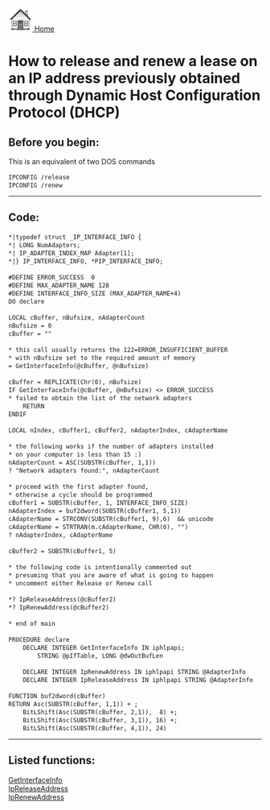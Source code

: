 [<img src="../images/home.png"> Home ](https://github.com/VFPX/Win32API)  

# How to release and renew a lease on an IP address previously obtained through Dynamic Host Configuration Protocol (DHCP)

## Before you begin:
This is an equivalent of two DOS commands  
```dos
IPCONFIG /release  
IPCONFIG /renew
```

***  


## Code:
```foxpro  
*|typedef struct _IP_INTERFACE_INFO {
*| LONG NumAdapters;
*| IP_ADAPTER_INDEX_MAP Adapter[1];
*|} IP_INTERFACE_INFO, *PIP_INTERFACE_INFO;

#DEFINE ERROR_SUCCESS  0
#DEFINE MAX_ADAPTER_NAME 128
#DEFINE INTERFACE_INFO_SIZE (MAX_ADAPTER_NAME+4)
DO declare

LOCAL cBuffer, nBufsize, nAdapterCount
nBufsize = 0
cBuffer = ""

* this call usually returns the 122=ERROR_INSUFFICIENT_BUFFER
* with nBufsize set to the required amount of memory
= GetInterfaceInfo(@cBuffer, @nBufsize)

cBuffer = REPLICATE(Chr(0), nBufsize)
IF GetInterfaceInfo(@cBuffer, @nBufsize) <> ERROR_SUCCESS
* failed to obtain the list of the network adapters
	RETURN
ENDIF

LOCAL nIndex, cBuffer1, cBuffer2, nAdapterIndex, cAdapterName

* the following works if the number of adapters installed
* on your computer is less than 15 :)
nAdapterCount = ASC(SUBSTR(cBuffer, 1,1))
? "Network adapters found:", nAdapterCount

* proceed with the first adapter found,
* otherwise a cycle should be programmed
cBuffer1 = SUBSTR(cBuffer, 1, INTERFACE_INFO_SIZE)
nAdapterIndex = buf2dword(SUBSTR(cBuffer1, 5,1))
cAdapterName = STRCONV(SUBSTR(cBuffer1, 9),6)  && unicode
cAdapterName = STRTRAN(m.cAdapterName, CHR(0), "")
? nAdapterIndex, cAdapterName

cBuffer2 = SUBSTR(cBuffer1, 5)

* the following code is intentionally commented out
* presuming that you are aware of what is going to happen
* uncomment either Release or Renew call

*? IpReleaseAddress(@cBuffer2)
*? IpRenewAddress(@cBuffer2)

* end of main

PROCEDURE declare
	DECLARE INTEGER GetInterfaceInfo IN iphlpapi;
		STRING @pIfTable, LONG @dwOutBufLen

	DECLARE INTEGER IpRenewAddress IN iphlpapi STRING @AdapterInfo
	DECLARE INTEGER IpReleaseAddress IN iphlpapi STRING @AdapterInfo

FUNCTION buf2dword(cBuffer)
RETURN Asc(SUBSTR(cBuffer, 1,1)) + ;
	BitLShift(Asc(SUBSTR(cBuffer, 2,1)),  8) +;
	BitLShift(Asc(SUBSTR(cBuffer, 3,1)), 16) +;
	BitLShift(Asc(SUBSTR(cBuffer, 4,1)), 24)  
```  
***  


## Listed functions:
[GetInterfaceInfo](../libraries/iphlpapi/GetInterfaceInfo.md)  
[IpReleaseAddress](../libraries/iphlpapi/IpReleaseAddress.md)  
[IpRenewAddress](../libraries/iphlpapi/IpRenewAddress.md)  
